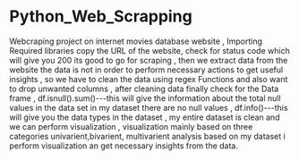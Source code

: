 # Python_Web_Scrapping

Webcraping project on internet movies database website , Importing Required libraries copy the URL of the website, check for status code which will give you 200
its good to go for scraping , then we extract data from the website the data is not in order to perform necessary actions to get useful insights , so we have 
to clean the data using regex Functions and also want to drop unwanted columns , after cleaning data finally check for the Data frame , df.isnull().sum()---this will
give the information about the total null values in the data set in my dataset there are no null values , df.info()---this will give you the data types in the dataset ,
my entire dataset is clean and we can perform visualization , visualization mainly based on three categories univarient,bivarient, multivarient analysis based on my
dataset i perform visualization an get necessary insights from the data.
